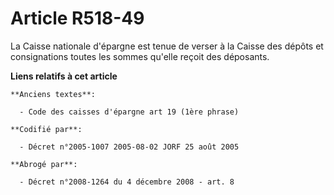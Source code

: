 # Article R518-49

La Caisse nationale d'épargne est tenue de verser à la Caisse des dépôts et consignations toutes les sommes qu'elle reçoit
des déposants.

**Liens relatifs à cet article**

	**Anciens textes**:

	  - Code des caisses d'épargne art 19 (1ère phrase)

	**Codifié par**:

	  - Décret n°2005-1007 2005-08-02 JORF 25 août 2005

	**Abrogé par**:

	  - Décret n°2008-1264 du 4 décembre 2008 - art. 8
